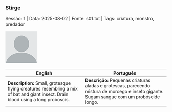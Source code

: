 ### Stirge

Sessão: 1 | Data: 2025-08-02 | Fonte: s01.txt | Tags: criatura, monstro, predador

![Stirge](docs/dm/-/monsters/blank.png)

| English | Português |
|---------|-----------|
| **Description:** Small, grotesque flying creatures resembling a mix of bat and giant insect. Drain blood using a long proboscis. | **Descrição:** Pequenas criaturas aladas e grotescas, parecendo mistura de morcego e inseto gigante. Sugam sangue com um probóscide longo. |


















